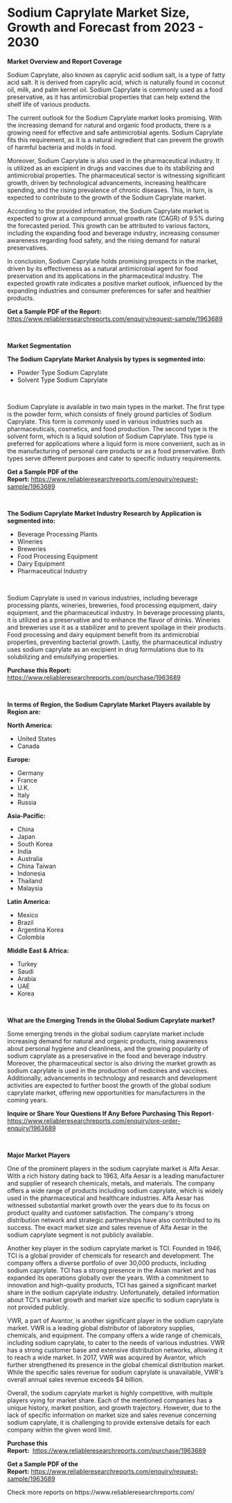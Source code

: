 <p><h1>Sodium Caprylate Market Size, Growth and Forecast from 2023 - 2030</h1></p><p><strong>Market Overview and Report Coverage</strong></p>
<p><p>Sodium Caprylate, also known as caprylic acid sodium salt, is a type of fatty acid salt. It is derived from caprylic acid, which is naturally found in coconut oil, milk, and palm kernel oil. Sodium Caprylate is commonly used as a food preservative, as it has antimicrobial properties that can help extend the shelf life of various products.</p><p>The current outlook for the Sodium Caprylate market looks promising. With the increasing demand for natural and organic food products, there is a growing need for effective and safe antimicrobial agents. Sodium Caprylate fits this requirement, as it is a natural ingredient that can prevent the growth of harmful bacteria and molds in food.</p><p>Moreover, Sodium Caprylate is also used in the pharmaceutical industry. It is utilized as an excipient in drugs and vaccines due to its stabilizing and antimicrobial properties. The pharmaceutical sector is witnessing significant growth, driven by technological advancements, increasing healthcare spending, and the rising prevalence of chronic diseases. This, in turn, is expected to contribute to the growth of the Sodium Caprylate market.</p><p>According to the provided information, the Sodium Caprylate market is expected to grow at a compound annual growth rate (CAGR) of 9.5% during the forecasted period. This growth can be attributed to various factors, including the expanding food and beverage industry, increasing consumer awareness regarding food safety, and the rising demand for natural preservatives.</p><p>In conclusion, Sodium Caprylate holds promising prospects in the market, driven by its effectiveness as a natural antimicrobial agent for food preservation and its applications in the pharmaceutical industry. The expected growth rate indicates a positive market outlook, influenced by the expanding industries and consumer preferences for safer and healthier products.</p></p>
<p><strong>Get a Sample PDF of the Report:</strong> <a href="https://www.reliableresearchreports.com/enquiry/request-sample/1963689">https://www.reliableresearchreports.com/enquiry/request-sample/1963689</a></p>
<p>&nbsp;</p>
<p><strong>Market Segmentation</strong></p>
<p><strong>The Sodium Caprylate Market Analysis by types is segmented into:</strong></p>
<p><ul><li>Powder Type Sodium Caprylate</li><li>Solvent Type Sodium Caprylate</li></ul></p>
<p>&nbsp;</p>
<p><p>Sodium Caprylate is available in two main types in the market. The first type is the powder form, which consists of finely ground particles of Sodium Caprylate. This form is commonly used in various industries such as pharmaceuticals, cosmetics, and food production. The second type is the solvent form, which is a liquid solution of Sodium Caprylate. This type is preferred for applications where a liquid form is more convenient, such as in the manufacturing of personal care products or as a food preservative. Both types serve different purposes and cater to specific industry requirements.</p></p>
<p><strong>Get a Sample PDF of the Report:</strong>&nbsp;<a href="https://www.reliableresearchreports.com/enquiry/request-sample/1963689">https://www.reliableresearchreports.com/enquiry/request-sample/1963689</a></p>
<p>&nbsp;</p>
<p><strong>The Sodium Caprylate Market Industry Research by Application is segmented into:</strong></p>
<p><ul><li>Beverage Processing Plants</li><li>Wineries</li><li>Breweries</li><li>Food Processing Equipment</li><li>Dairy Equipment</li><li>Pharmaceutical Industry</li></ul></p>
<p>&nbsp;</p>
<p><p>Sodium Caprylate is used in various industries, including beverage processing plants, wineries, breweries, food processing equipment, dairy equipment, and the pharmaceutical industry. In beverage processing plants, it is utilized as a preservative and to enhance the flavor of drinks. Wineries and breweries use it as a stabilizer and to prevent spoilage in their products. Food processing and dairy equipment benefit from its antimicrobial properties, preventing bacterial growth. Lastly, the pharmaceutical industry uses sodium caprylate as an excipient in drug formulations due to its solubilizing and emulsifying properties.</p></p>
<p><strong>Purchase this Report:</strong>&nbsp; <a href="https://www.reliableresearchreports.com/purchase/1963689">https://www.reliableresearchreports.com/purchase/1963689</a></p>
<p>&nbsp;</p>
<p><strong>In terms of Region, the Sodium Caprylate Market Players available by Region are:</strong></p>
<p>
    <p> <strong> North America: </strong>
        <ul>
            <li>United States</li>
            <li>Canada</li>
        </ul>
        </p> 
    <p> <strong> Europe: </strong>
        <ul>
            <li>Germany</li>
            <li>France</li>
            <li>U.K.</li>
            <li>Italy</li>
            <li>Russia</li>
        </ul>
        </p> 
    <p> <strong> Asia-Pacific: </strong>
        <ul>
            <li>China</li>
            <li>Japan</li>
            <li>South Korea</li>
            <li>India</li>
            <li>Australia</li>
            <li>China Taiwan</li>
            <li>Indonesia</li>
            <li>Thailand</li>
            <li>Malaysia</li>
        </ul>
        </p> 
    <p> <strong> Latin America: </strong>
        <ul>
            <li>Mexico</li>
            <li>Brazil</li>
            <li>Argentina Korea</li>
            <li>Colombia</li>
        </ul>
        </p> 
    <p> <strong> Middle East & Africa: </strong>
        <ul>
            <li>Turkey</li>
            <li>Saudi</li>
            <li>Arabia</li>
            <li>UAE</li>
            <li>Korea</li>
        </ul>
    </p>
    </p>
<p>&nbsp;</p>
<p><strong>What are the Emerging Trends in the Global Sodium Caprylate market?</strong></p>
<p><p>Some emerging trends in the global sodium caprylate market include increasing demand for natural and organic products, rising awareness about personal hygiene and cleanliness, and the growing popularity of sodium caprylate as a preservative in the food and beverage industry. Moreover, the pharmaceutical sector is also driving the market growth as sodium caprylate is used in the production of medicines and vaccines. Additionally, advancements in technology and research and development activities are expected to further boost the growth of the global sodium caprylate market, offering new opportunities for manufacturers in the coming years.</p></p>
<p><strong>Inquire or Share Your Questions If Any Before Purchasing This Report</strong>- <a href="https://www.reliableresearchreports.com/enquiry/pre-order-enquiry/1963689">https://www.reliableresearchreports.com/enquiry/pre-order-enquiry/1963689</a></p>
<p>&nbsp;</p>
<p><strong>Major Market Players</strong></p>
<p><p>One of the prominent players in the sodium caprylate market is Alfa Aesar. With a rich history dating back to 1963, Alfa Aesar is a leading manufacturer and supplier of research chemicals, metals, and materials. The company offers a wide range of products including sodium caprylate, which is widely used in the pharmaceutical and healthcare industries. Alfa Aesar has witnessed substantial market growth over the years due to its focus on product quality and customer satisfaction. The company's strong distribution network and strategic partnerships have also contributed to its success. The exact market size and sales revenue of Alfa Aesar in the sodium caprylate segment is not publicly available.</p><p>Another key player in the sodium caprylate market is TCI. Founded in 1946, TCI is a global provider of chemicals for research and development. The company offers a diverse portfolio of over 30,000 products, including sodium caprylate. TCI has a strong presence in the Asian market and has expanded its operations globally over the years. With a commitment to innovation and high-quality products, TCI has gained a significant market share in the sodium caprylate industry. Unfortunately, detailed information about TCI's market growth and market size specific to sodium caprylate is not provided publicly.</p><p>VWR, a part of Avantor, is another significant player in the sodium caprylate market. VWR is a leading global distributor of laboratory supplies, chemicals, and equipment. The company offers a wide range of chemicals, including sodium caprylate, to cater to the needs of various industries. VWR has a strong customer base and extensive distribution networks, allowing it to reach a wide market. In 2017, VWR was acquired by Avantor, which further strengthened its presence in the global chemical distribution market. While the specific sales revenue for sodium caprylate is unavailable, VWR's overall annual sales revenue exceeds $4 billion.</p><p>Overall, the sodium caprylate market is highly competitive, with multiple players vying for market share. Each of the mentioned companies has a unique history, market position, and growth trajectory. However, due to the lack of specific information on market size and sales revenue concerning sodium caprylate, it is challenging to provide extensive details for each company within the given word limit.</p></p>
<p><strong>Purchase this Report:</strong>&nbsp;&nbsp;<a href="https://www.reliableresearchreports.com/purchase/1963689">https://www.reliableresearchreports.com/purchase/1963689</a></p>
<p></p>
<p><strong>Get a Sample PDF of the Report:</strong>&nbsp;<a href="https://www.reliableresearchreports.com/enquiry/request-sample/1963689">https://www.reliableresearchreports.com/enquiry/request-sample/1963689</a></p>
<p>Check more reports on https://www.reliableresearchreports.com/</p>
